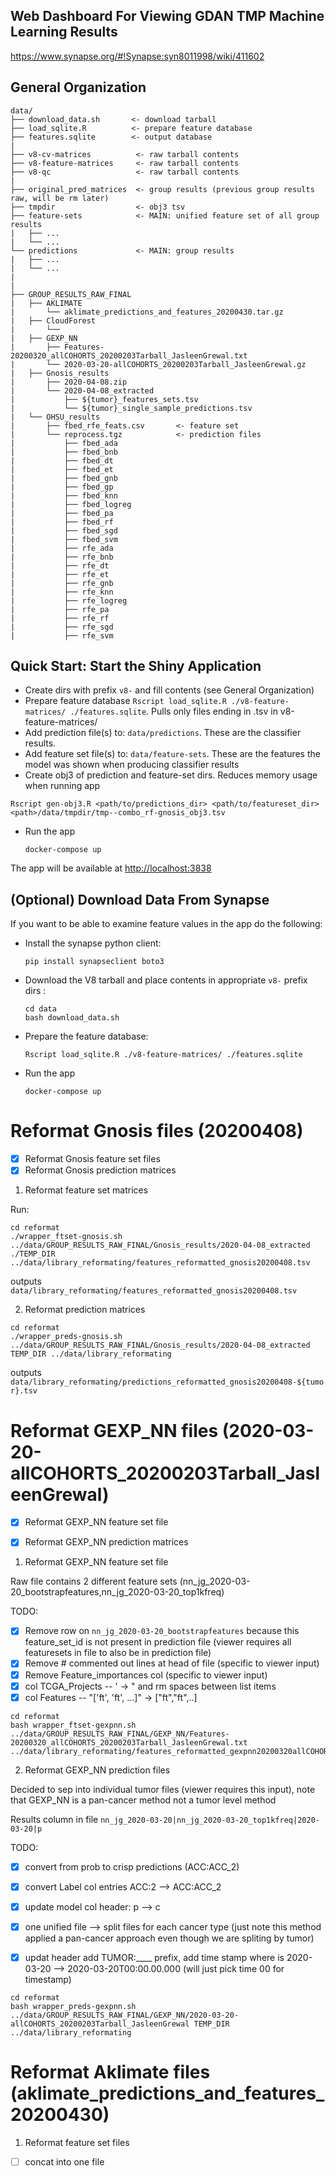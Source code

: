 ## Web Dashboard For Viewing GDAN TMP Machine Learning Results
https://www.synapse.org/#!Synapse:syn8011998/wiki/411602

## General Organization

```
data/
├── download_data.sh       <- download tarball
├── load_sqlite.R          <- prepare feature database
├── features.sqlite        <- output database
|
├── v8-cv-matrices          <- raw tarball contents
├── v8-feature-matrices     <- raw tarball contents
├── v8-qc                   <- raw tarball contents
|
├── original_pred_matrices  <- group results (previous group results raw, will be rm later)
├── tmpdir                  <- obj3 tsv
├── feature-sets            <- MAIN: unified feature set of all group results
|   ├── ...
|   └── ...
└── predictions             <- MAIN: group results
|   ├── ...
|   └── ...
|   
|
├── GROUP_RESULTS_RAW_FINAL
|   ├── AKLIMATE
|       └── aklimate_predictions_and_features_20200430.tar.gz
|   ├── CloudForest
|       └──
|   ├── GEXP_NN
|       ├── Features-20200320_allCOHORTS_20200203Tarball_JasleenGrewal.txt
|       └── 2020-03-20-allCOHORTS_20200203Tarball_JasleenGrewal.gz
|   ├── Gnosis_results
|       ├── 2020-04-08.zip
|       └── 2020-04-08_extracted
|           ├── ${tumor}_features_sets.tsv
|           └── ${tumor}_single_sample_predictions.tsv
|   └── OHSU_results
|       ├── fbed_rfe_feats.csv       <- feature set
|       └── reprocess.tgz            <- prediction files
|           ├── fbed_ada
|           ├── fbed_bnb
|           ├── fbed_dt
|           ├── fbed_et
|           ├── fbed_gnb
|           ├── fbed_gp
|           ├── fbed_knn
|           ├── fbed_logreg
|           ├── fbed_pa
|           ├── fbed_rf
|           ├── fbed_sgd
|           ├── fbed_svm
|           ├── rfe_ada
|           ├── rfe_bnb
|           ├── rfe_dt
|           ├── rfe_et
|           ├── rfe_gnb
|           ├── rfe_knn
|           ├── rfe_logreg
|           ├── rfe_pa
|           ├── rfe_rf
|           ├── rfe_sgd
|           ├── rfe_svm
```

## Quick Start: Start the Shiny Application

- Create dirs with prefix `v8-` and fill contents (see General Organization)
- Prepare feature database `Rscript load_sqlite.R ./v8-feature-matrices/ ./features.sqlite`. Pulls only files ending in .tsv in v8-feature-matrices/
- Add prediction file(s) to: `data/predictions`. These are the classifier results.
- Add feature set file(s) to: `data/feature-sets`. These are the features the model was shown when producing classifier results
- Create obj3 of prediction and feature-set dirs. Reduces memory usage when running app
```
Rscript gen-obj3.R <path/to/predictions_dir> <path/to/featureset_dir> <path>/data/tmpdir/tmp--combo_rf-gnosis_obj3.tsv
```

- Run the app

  ```
  docker-compose up
  ```

The app will be available at [http://localhost:3838](http://localhost:3838)

## (Optional) Download Data From Synapse

If you want to be able to examine feature values in the app do the following:

- Install the synapse python client:
  ```
  pip install synapseclient boto3
  ```
- Download the V8 tarball and place contents in appropriate `v8-` prefix dirs :

  ```
  cd data
  bash download_data.sh
  ```

- Prepare the feature database:

  ```
  Rscript load_sqlite.R ./v8-feature-matrices/ ./features.sqlite
  ```

- Run the app

  ```
  docker-compose up
  ```

# Reformat Gnosis files (20200408)

- [x] Reformat Gnosis feature set files
- [x] Reformat Gnosis prediction matrices

1. Reformat feature set matrices

Run:

```
cd reformat
./wrapper_ftset-gnosis.sh ../data/GROUP_RESULTS_RAW_FINAL/Gnosis_results/2020-04-08_extracted ./TEMP_DIR ../data/library_reformating/features_reformatted_gnosis20200408.tsv
```
outputs `data/library_reformating/features_reformatted_gnosis20200408.tsv`


 2. Reformat prediction matrices

```
cd reformat
./wrapper_preds-gnosis.sh ../data/GROUP_RESULTS_RAW_FINAL/Gnosis_results/2020-04-08_extracted TEMP_DIR ../data/library_reformating
```

outputs `data/library_reformating/predictions_reformatted_gnosis20200408-${tumor}.tsv`

# Reformat GEXP_NN files (2020-03-20-allCOHORTS_20200203Tarball_JasleenGrewal)

- [x] Reformat GEXP_NN feature set file
- [x] Reformat GEXP_NN prediction matrices


1. Reformat GEXP_NN feature set file

Raw file contains 2 different feature sets (nn_jg_2020-03-20_bootstrapfeatures,nn_jg_2020-03-20_top1kfreq)

TODO:
- [x] Remove row on `nn_jg_2020-03-20_bootstrapfeatures` because this feature_set_id is not present in prediction file (viewer requires all featuresets in file to also be in prediction file)
- [x] Remove # commented out lines at head of file (specific to viewer input)
- [x] Remove Feature_importances col (specific to viewer input)
- [x] col TCGA_Projects -- ' -> " and rm spaces between list items
- [x] col Features -- "['ft', 'ft', ...]" -> ["ft","ft",..]

```
cd reformat
bash wrapper_ftset-gexpnn.sh ../data/GROUP_RESULTS_RAW_FINAL/GEXP_NN/Features-20200320_allCOHORTS_20200203Tarball_JasleenGrewal.txt ../data/library_reformating/features_reformatted_gexpnn20200320allCOHORTS.tsv
```

2. Reformat GEXP_NN prediction files

Decided to sep into individual tumor files (viewer requires this input), note that GEXP_NN is a pan-cancer method not a tumor level method

Results column in file `nn_jg_2020-03-20|nn_jg_2020-03-20_top1kfreq|2020-03-20|p`

TODO:
- [x] convert from prob to crisp predictions (ACC:ACC_2)
- [x] convert Label col entries ACC:2 --> ACC:ACC_2
- [x] update model col header: p --> c
- [x] one unified file --> split files for each cancer type (just note this method applied a pan-cancer approach even though we are spliting by tumor)
- [x] updat header add TUMOR:____ prefix, add time stamp where is 2020-03-20 --> 2020-03-20T00:00.00.000 (will just pick time 00 for timestamp)


```
cd reformat
bash wrapper_preds-gexpnn.sh ../data/GROUP_RESULTS_RAW_FINAL/GEXP_NN/2020-03-20-allCOHORTS_20200203Tarball_JasleenGrewal TEMP_DIR ../data/library_reformating
```

# Reformat Aklimate files (aklimate_predictions_and_features_20200430)

1. Reformat feature set files

- [ ] concat into one file
